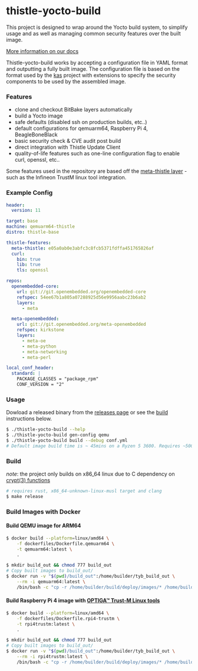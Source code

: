 # thistle-yocto-build

This project is designed to wrap around the Yocto build system, to simplify usage and as well as managing common security features over the  built image.

[More information on our docs](https://docs.thistle.tech/thistle_yocto_build/getstarted/qemu)

Thistle-yocto-build works by accepting a configuration file in YAML format and outputting a fully built image.
The configuration file is based on the format used by the [kas](https://kas.readthedocs.io/en/latest/) project with extensions to specify the security components to be used by the assembled image.

### Features

* clone and checkout BitBake layers automatically
* build a Yocto image
* safe defaults (disabled ssh on production builds, etc..)
* default configurations for qemuarm64,  Raspberry Pi 4, BeagleBoneBlack
* basic security check & CVE audit post build
* direct integration with Thistle Update Client
* quality-of-life features such as one-line configuration flag to enable curl, openssl, etc..

Some features used in the repository are based off the [meta-thistle layer](https://github.com/thistletech/meta-thistle) - such as the Infineon TrustM linux tool integration.

### Example Config

```yaml
header:
  version: 11

target: base
machine: qemuarm64-thistle
distro: thistle-base

thistle-features:
  meta-thistle: e05a0ab0e3abfc3c8fcb5371fdffa451765826af
  curl:
    bin: true
    lib: true
    tls: openssl

repos:
  openembedded-core:
    url: git://git.openembedded.org/openembedded-core
    refspec: 54ee67b1a805a07288925d56e9956aabc23b6ab2
    layers:
      - meta

  meta-openembedded:
    url: git://git.openembedded.org/meta-openembedded
    refspec: kirkstone
    layers:
      - meta-oe
      - meta-python
      - meta-networking
      - meta-perl

local_conf_header:
  standard: |
    PACKAGE_CLASSES = "package_rpm"
    CONF_VERSION = "2"
```


### Usage

Dowload a released binary from the [releases page](https://github.com/thistletech/thistle-yocto-build/releases) or see the [build](#build) instructions below.

```sh
$ ./thistle-yocto-build --help
$ ./thistle-yocto-build gen-config qemu
$ ./thistle-yocto-build build --debug conf.yml
# Default image build time is ~ 45mins on a Ryzen 5 3600. Requires ~50GB of free storage.
```

### Build

_note_: the project only builds on x86_64 linux due to C dependency on [crypt(3) functions](https://github.com/pldubouilh/crypt3-sys)

```sh
# requires rust, x86_64-unknown-linux-musl target and clang
$ make release
```

### Build Images with Docker

#### Build QEMU image for ARM64

```sh
$ docker build --platform=linux/amd64 \
    -f dockerfiles/Dockerfile.qemuarm64 \
    -t qemuarm64:latest \
    .

$ mkdir build_out && chmod 777 build_out
# Copy built images to build_out/
$ docker run -v "$(pwd)/build_out":/home/builder/tyb_build_out \
    --rm -i qemuarm64:latest \
    /bin/bash -c "cp -r /home/builder/build/deploy/images/* /home/builder/tyb_build_out/"
```

#### Build Raspberry Pi 4 image with [OPTIGA™ Trust-M Linux tools](https://github.com/Infineon/linux-optiga-trust-m)

```sh
$ docker build --platform=linux/amd64 \
    -f dockerfiles/Dockerfile.rpi4-trustm \
    -t rpi4trustm:latest \
    .

$ mkdir build_out && chmod 777 build_out
# Copy built images to build_out/
$ docker run -v "$(pwd)/build_out":/home/builder/tyb_build_out \
    --rm -i rpi4trustm:latest \
    /bin/bash -c "cp -r /home/builder/build/deploy/images/* /home/builder/tyb_build_out/"
```
